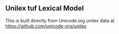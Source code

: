 Unilex tuf Lexical Model
----------------------

This is built directly from Unicode.org unilex data at
https://github.com/unicode-org/unilex
